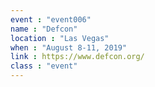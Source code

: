 ```yaml
---
event : "event006"
name : "Defcon"
location : "Las Vegas"
when : "August 8-11, 2019"
link : https://www.defcon.org/
class : "event"
---
```

